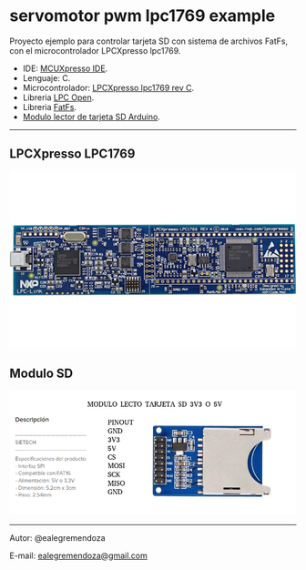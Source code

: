 #   servomotor pwm lpc1769 example
Proyecto ejemplo para controlar tarjeta SD con sistema de archivos FatFs, con el microcontrolador LPCXpresso lpc1769.

- IDE: [MCUXpresso IDE](https://www.nxp.com/design/software/development-software/mcuxpresso-software-and-tools-/mcuxpresso-integrated-development-environment-ide:MCUXpresso-IDE).
- Lenguaje: C.
- Microcontrolador: [LPCXpresso lpc1769 rev C](https://www.embeddedartists.com/products/lpc1769-lpcxpresso/).
- Libreria [LPC Open](https://www.nxp.com/design/microcontrollers-developer-resources/lpcopen-libraries-and-examples:LPC-OPEN-LIBRARIES).
- Libreria [FatFs](http://elm-chan.org/fsw/ff/00index_e.html).  
- [Modulo lector de tarjeta SD Arduino](https://www.amazon.com/SunFounder-Module-Socket-Reader-Arudino/dp/B00GBVXJHI/ref=sr_1_4?dchild=1&keywords=arduino+sd+card+module&qid=1615495540&sr=8-4).

---
## LPCXpresso LPC1769
![lpc1769](img/lpc1769_lpcxpresso.png "LPCXpresso LPC1769 revC.") 
## Modulo SD
![SDcard_module](img/modulo_sd_arduino.png "SDCard Module")

---
Autor: @ealegremendoza

E-mail: ealegremendoza@gmail.com
